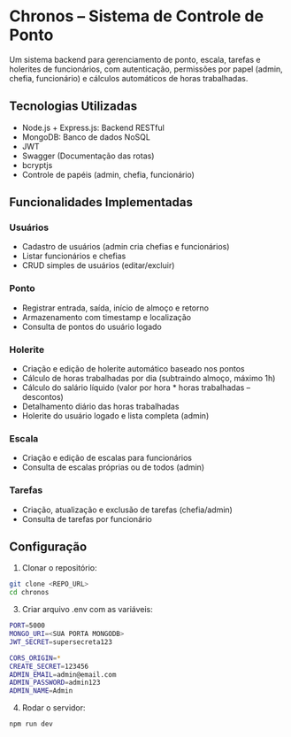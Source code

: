 
# Chronos – Sistema de Controle de Ponto

Um sistema backend para gerenciamento de ponto, escala, tarefas e holerites de funcionários, com autenticação, permissões por papel (admin, chefia, funcionário) e cálculos automáticos de horas trabalhadas.


## Tecnologias Utilizadas

- Node.js + Express.js: Backend RESTful
- MongoDB: Banco de dados NoSQL
- JWT 
- Swagger (Documentação das rotas)
- bcryptjs 
- Controle de papéis (admin, chefia, funcionário)

## Funcionalidades Implementadas
### Usuários
- Cadastro de usuários (admin cria chefias e funcionários)
- Listar funcionários e chefias
- CRUD simples de usuários (editar/excluir)

### Ponto

- Registrar entrada, saída, início de almoço e retorno
- Armazenamento com timestamp e localização
- Consulta de pontos do usuário logado

### Holerite

- Criação e edição de holerite automático baseado nos pontos
- Cálculo de horas trabalhadas por dia (subtraindo almoço, máximo 1h)
- Cálculo do salário líquido (valor por hora * horas trabalhadas – descontos)
- Detalhamento diário das horas trabalhadas
- Holerite do usuário logado e lista completa (admin)

### Escala

- Criação e edição de escalas para funcionários 
- Consulta de escalas próprias ou de todos (admin)

### Tarefas  

- Criação, atualização e exclusão de tarefas (chefia/admin)
- Consulta de tarefas por funcionário
## Configuração

1. Clonar o repositório:

```bash
git clone <REPO_URL>
cd chronos
```
3. Criar arquivo .env com as variáveis:

```bash
PORT=5000
MONGO_URI=<SUA PORTA MONGODB>
JWT_SECRET=supersecreta123

CORS_ORIGIN=*
CREATE_SECRET=123456
ADMIN_EMAIL=admin@email.com
ADMIN_PASSWORD=admin123
ADMIN_NAME=Admin

```
4. Rodar o servidor:

```bash
npm run dev

```
